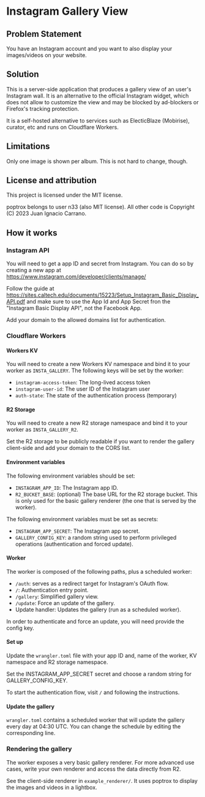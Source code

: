 # Instagram Gallery View

## Problem Statement

You have an Instagram account and you want to also display your images/videos
on your website.

## Solution

This is a server-side application that produces a gallery view of an user's
Instagram wall. It is an alternative to the official Instagram widget, which
does not allow to customize the view and may be blocked by ad-blockers or Firefox's
tracking protection.

It is a self-hosted alternative to services such as ElecticBlaze (Mobirise),
curator, etc and runs on Cloudflare Workers.

## Limitations

Only one image is shown per album. This is not hard to change, though.

## License and attribution

This project is licensed under the MIT license.

poptrox belongs to user n33 (also MIT license).
All other code is Copyright (C) 2023 Juan Ignacio Carrano.

## How it works

### Instagram API

You will need to get a app ID and secret from Instagram. You can do so by
creating a new app at https://www.instagram.com/developer/clients/manage/

Follow the guide at https://sites.caltech.edu/documents/15223/Setup_Instagram_Basic_Display_API.pdf
and make sure to use the App Id and App Secret fron the "Instagram Basic Display API",
not the Facebook App.

Add your domain to the allowed domains list for authentication.

### Cloudflare Workers

#### Workers KV

You will need to create a new Workers KV namespace and bind it to your worker
as `INSTA_GALLERY`. The following keys will be set by the worker:

- `instagram-access-token`: The long-lived access token
- `instagram-user-id`: The user ID of the Instagram user
- `auth-state`: The state of the authentication process (temporary)

#### R2 Storage

You will need to create a new R2 storage namespace and bind it to your worker
as `INSTA_GALLERY_R2`.

Set the R2 storage to be publicly readable if you want to render the gallery
client-side and add your domain to the CORS list.

#### Environment variables

The following environment variables should be set:

- `INSTAGRAM_APP_ID`: The Instagram app ID.
- `R2_BUCKET_BASE`: (optional) The base URL for the R2 storage bucket. This is
  only used for the basic gallery renderer (the one that is served by the worker).

The following environment variables must be set as secrets:

- `INSTAGRAM_APP_SECRET`: The Instagram app secret.
- `GALLERY_CONFIG_KEY`: a random string used to perform privileged operations
  (authentication and forced update).

#### Worker

The worker is composed of the following paths, plus a scheduled worker:

- `/auth`: serves as a redirect target for Instagram's OAuth flow.
- `/`: Authentication entry point.
- `/gallery`: Simplified gallery view.
- `/update`: Force an update of the gallery.
- Update handler: Updates the gallery (run as a scheduled worker).

In order to authenticate and force an update, you will need provide the config
key.

#### Set up

Update the `wrangler.toml` file with your app ID and, name of the worker, KV
namespace and R2 storage namespace.

Set the INSTAGRAM_APP_SECRET secret and choose a random string for
GALLERY_CONFIG_KEY.

To start the authentication flow, visit `/` and following the instructions.

#### Update the gallery

`wrangler.toml` contains a scheduled worker that will update the gallery every
day at 04:30 UTC. You can change the schedule by editing the corresponding
line.

### Rendering the gallery

The worker exposes a very basic gallery renderer. For more advanced use cases,
write your own renderer and access the data directly from R2.

See the client-side renderer in `example_renderer/`. It uses poptrox to display
the images and videos in a lightbox.
